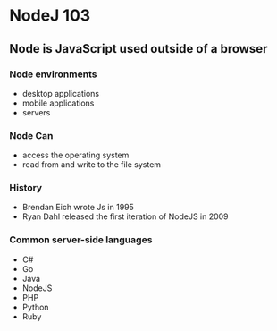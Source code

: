 # NodeJ 103

## Node is JavaScript used outside of a browser

### Node environments
- desktop applications
- mobile applications
- servers

### Node Can
- access the operating system
- read from and write to the file system

### History
- Brendan Eich wrote Js in 1995
- Ryan Dahl released the first iteration of NodeJS in 2009

### Common server-side languages
- C#
- Go
- Java
- NodeJS
- PHP
- Python
- Ruby
